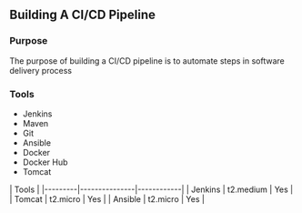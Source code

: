## Building A CI/CD Pipeline

### Purpose

The purpose of building a CI/CD pipeline is to automate steps in software delivery process

### Tools

- Jenkins
- Maven
- Git
- Ansible
- Docker
- Docker Hub
- Tomcat

|               Tools                  |
|---------|---------------|------------|
| Jenkins | t2.medium     | Yes        |
| Tomcat  | t2.micro      | Yes        |
| Ansible | t2.micro      | Yes        |
